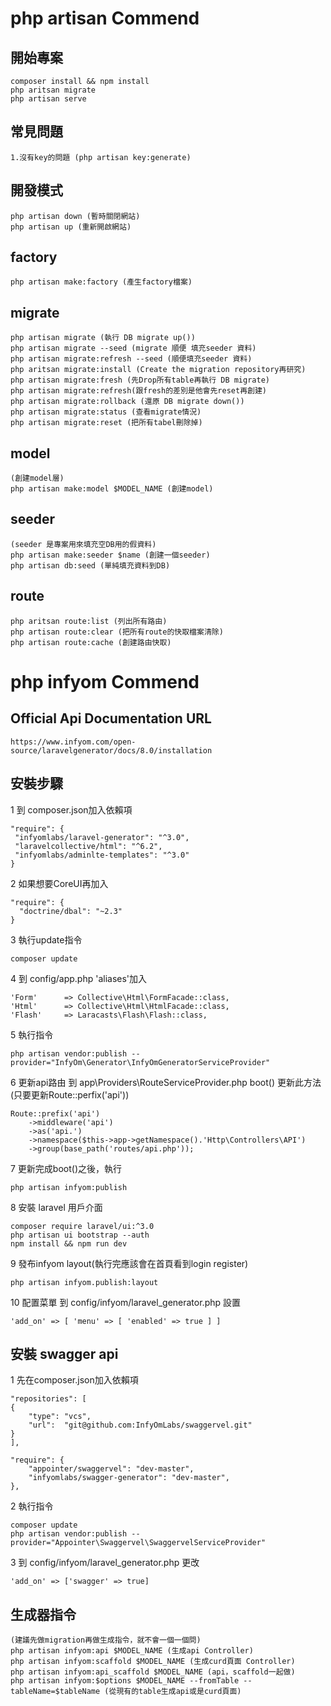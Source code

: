 #  php artisan Commend

## 開始專案
    composer install && npm install
    php aritsan migrate
    php artisan serve
## 常見問題
    1.沒有key的問題 (php artisan key:generate)
## 開發模式
    php artisan down (暫時關閉網站)
    php artisan up (重新開啟網站)
## factory
    php artisan make:factory (產生factory檔案)
## migrate
    php artisan migrate (執行 DB migrate up())
    php artisan migrate --seed (migrate 順便 填充seeder 資料)
    php artisan migrate:refresh --seed (順便填充seeder 資料)
    php aritsan migrate:install (Create the migration repository再研究)
    php artisan migrate:fresh (先Drop所有table再執行 DB migrate)
    php artisan migrate:refresh(跟fresh的差別是他會先reset再創建)
    php artisan migrate:rollback (還原 DB migrate down())
    php artisan migrate:status (查看migrate情況)
    php artisan migrate:reset (把所有tabel刪除掉)
## model
    (創建model層)
    php artisan make:model $MODEL_NAME (創建model)
## seeder
    (seeder 是專案用來填充空DB用的假資料)
    php artisan make:seeder $name (創建一個seeder)
    php artisan db:seed (單純填充資料到DB)
## route
    php aritsan route:list (列出所有路由)
    php artisan route:clear (把所有route的快取檔案清除)
    php artisan route:cache (創建路由快取)

# php infyom Commend

## Official Api Documentation URL
    https://www.infyom.com/open-source/laravelgenerator/docs/8.0/installation

## 安裝步驟
1 到 composer.json加入依賴項

    "require": {
     "infyomlabs/laravel-generator": "^3.0",
     "laravelcollective/html": "^6.2",
     "infyomlabs/adminlte-templates": "^3.0"
    }
    
2 如果想要CoreUI再加入

    "require": {
      "doctrine/dbal": "~2.3"
    }

3 執行update指令

    composer update

4 到 config/app.php 'aliases'加入

    'Form'      => Collective\Html\FormFacade::class,
    'Html'      => Collective\Html\HtmlFacade::class,
    'Flash'     => Laracasts\Flash\Flash::class,

5 執行指令

    php artisan vendor:publish --provider="InfyOm\Generator\InfyOmGeneratorServiceProvider"

6 更新api路由 到 app\Providers\RouteServiceProvider.php boot() 更新此方法(只要更新Route::perfix('api'))

    Route::prefix('api')
        ->middleware('api')
        ->as('api.')
        ->namespace($this->app->getNamespace().'Http\Controllers\API')
        ->group(base_path('routes/api.php'));

7 更新完成boot()之後，執行

    php artisan infyom:publish

8 安裝 laravel 用戶介面

    composer require laravel/ui:^3.0
    php artisan ui bootstrap --auth
    npm install && npm run dev

9 發布infyom layout(執行完應該會在首頁看到login register)

    php artisan infyom.publish:layout

10 配置菜單 到 config/infyom/laravel_generator.php 設置

    'add_on' => [ 'menu' => [ 'enabled' => true ] ]

## 安裝 swagger api
    
1 先在composer.json加入依賴項

    "repositories": [
    {
        "type": "vcs",
        "url":  "git@github.com:InfyOmLabs/swaggervel.git"
    }
    ],

    "require": {
        "appointer/swaggervel": "dev-master",
        "infyomlabs/swagger-generator": "dev-master",
    },
2 執行指令

    composer update
    php artisan vendor:publish --provider="Appointer\Swaggervel\SwaggervelServiceProvider"

3 到 config/infyom/laravel_generator.php 更改

    'add_on' => ['swagger' => true]

## 生成器指令
    (建議先做migration再做生成指令，就不會一個一個問)
    php artisan infyom:api $MODEL_NAME (生成api Controller)
    php artisan infyom:scaffold $MODEL_NAME (生成curd頁面 Controller)
    php artisan infyom:api_scaffold $MODEL_NAME (api，scaffold一起做)
    php artisan infyom:$options $MODEL_NAME --fromTable --tableName=$tableName (從現有的table生成api或是curd頁面)